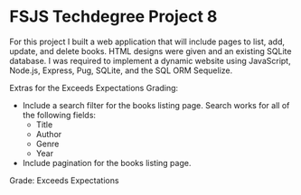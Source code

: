# FSJS Techdegree Project 8

For this project I built a web application that will include pages to list, add, update, and delete books. HTML designs were given and an existing SQLite database. I was required to implement a dynamic website using JavaScript, Node.js, Express, Pug, SQLite, and the SQL ORM Sequelize.

Extras for the Exceeds Expectations Grading:

- Include a search filter for the books listing page. Search works for all of the following fields:
  - Title
  - Author
  - Genre
  - Year
- Include pagination for the books listing page.

Grade: Exceeds Expectations
